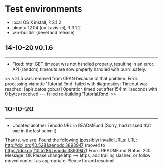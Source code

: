 # Test environments
* local OS X install, R 3.1.2
* ubuntu 12.04 (on travis-ci), R 3.1.2
* win-builder (devel and release)

## 14-10-20 v0.1.6
-------------------
- Fixed: httr::GET timeout was not handled properly, resulting in an error. 
API (random) timeouts are now properly handled with purrr::safely. 

<< v0.1.5 was removed from CRAN because of that problem:
 Error: processing vignette 'Tutorial.Rmd' failed with diagnostics:
    Timeout was reached: [apis.datos.gob.ar] Operation timed out after 154 milliseconds with 0 bytes received
    --- failed re-building ‘Tutorial.Rmd’ >>


## 10-10-20
------------
- Updated another Zenodo URL in README.md (Sorry, had missed that one in the last submit)

Thanks, we see:
   Found the following (possibly) invalid URLs:
     URL: http://doi.org/10.5281/zenodo.3893947 (moved to 
https://doi.org/10.5281/zenodo.3893947)
       From: README.md
       Status: 200
       Message: OK
Please change http --> https, add trailing slashes, or follow moved 
content as appropriate.
Please fix and resubmit.


